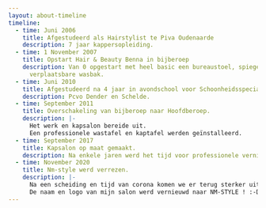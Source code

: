 ```yaml
---
layout: about-timeline
timeline:
  - time: Juni 2006
    title: Afgestudeerd als Hairstylist te Piva Oudenaarde
    description: 7 jaar kappersopleiding.
  - time: 1 November 2007
    title: Opstart Hair & Beauty Benna in bijberoep
    description: Van 0 opgestart met heel basic een bureaustoel, spiegel, lavabo en
      verplaatsbare wasbak.
  - time: Juni 2010
    title: Afgestudeerd na 4 jaar in avondschool voor Schoonheidsspecialiste.
    description: Pcvo Dender en Schelde.
  - time: September 2011
    title: Overschakeling van bijberoep naar Hoofdberoep.
    description: |-
      Het werk en kapsalon bereide uit.
      Een professionele wastafel en kaptafel werden geïnstalleerd.
  - time: September 2017
    title: Kapsalon op maat gemaakt.
    description: Na enkele jaren werd het tijd voor professionele vernieuwing op maat.
  - time: November 2020
    title: Nm-style werd verrezen.
    description: |-
      Na een scheiding en tijd van corona komen we er terug sterker uit.
      De naam en logo van mijn salon werd vernieuwd naar NM-STYLE ! :-D
---
```

